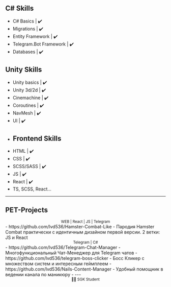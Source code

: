 ## C# Skills
- C# Basics | ✔️
- Migrations | ✔️
- Entity Framework | ✔️
- Telegram.Bot Framework | ✔️
- Databases | ✔️
## Unity Skills
- Unity basics | ✔️
- Unity 3d/2d | ✔️
- Cinemachine | ✔️
- Coroutines | ✔️
- NavMesh | ✔️
- UI | ✔️
- ## Frontend Skills
- HTML | ✔️
- CSS | ✔️
- SCSS/SASS | ✔️
- JS | ✔️
- React | ✔️
- TS, SCSS, React...
---
## PET-Projects
<div align="center">
  <sub>WEB | React | JS | Telegram</sub>
</div>
- https://github.com/lvd536/Hamster-Combat-Like - Пародия Hamster Combat практически с идентичным дизайном первой версии. 2 ветки: JS и React
<div align="center">
  <sub>Telegram | C#</sub>
</div>
- https://github.com/lvd536/Telegram-Chat-Manager - Многофункциональный Чат-Менеджер для Telegram чатов
- https://github.com/lvd536/telegram-boss-clicker - Босс Кликер с множеством систем и интересным геймплеем
- https://github.com/lvd536/Nails-Content-Manager - Удобный помощник в ведении канала по маникюру
- ---

<div align="center">
  <sub>👨‍🎓 SGK Student</sub>
</div>
